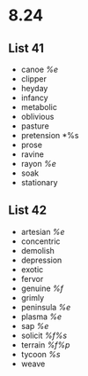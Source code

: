 # 8.24
## List 41
* canoe *%e*
* clipper
* heyday
* infancy
* metabolic
* oblivious
* pasture
* pretension *%s
* prose
* ravine
* rayon *%e*
* soak 
* stationary

## List 42
* artesian *%e*
* concentric
* demolish
* depression
* exotic
* fervor
* genuine *%f*
* grimly
* peninsula *%e*
* plasma *%e*
* sap *%e*
* solicit *%f%s*
* terrain *%f%p* 
* tycoon *%s*
* weave